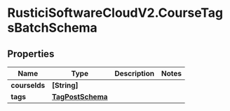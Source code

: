 # RusticiSoftwareCloudV2.CourseTagsBatchSchema

## Properties
Name | Type | Description | Notes
------------ | ------------- | ------------- | -------------
**courseIds** | **[String]** |  | 
**tags** | [**TagPostSchema**](TagPostSchema.md) |  | 


